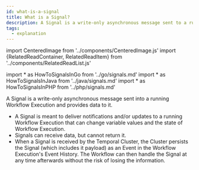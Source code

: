 ```yaml
---
id: what-is-a-signal
title: What is a Signal?
description: A Signal is a write-only asynchronous message sent to a running Workflow Execution.
tags:
  - explanation
---
```


import CenteredImage from '../components/CenteredImage.js'
import {RelatedReadContainer, RelatedReadItem} from '../components/RelatedReadList.js'

<!-- prettier-ignore -->
import * as HowToSignalsInGo from '../go/signals.md'
import * as HowToSignalsInJava from '../java/signals.md'
import * as HowToSignalsInPHP from '../php/signals.md'

A Signal is a write-only asynchronous message sent into a running Workflow Execution and provides data to it.

<CenteredImage
imagePath="/diagrams/signal.svg"
imageSize="75"
title="Signal"
/>

- A Signal is meant to deliver notifications and/or updates to a running Workflow Execution that can change variable values and the state of Workflow Execution.
- Signals can receive data, but cannot return it.
- When a Signal is received by the Temporal Cluster, the Cluster persists the Signal (which includes it payload) as an Event in the Workflow Execution's Event History.
  The Workflow can then handle the Signal at any time afterwards without the risk of losing the information.

<RelatedReadContainer>
  <RelatedReadItem page={HowToSignalsInGo} />
  <RelatedReadItem page={HowToSignalsInJava} />
  <RelatedReadItem page={HowToSignalsInPHP} />
</RelatedReadContainer>
